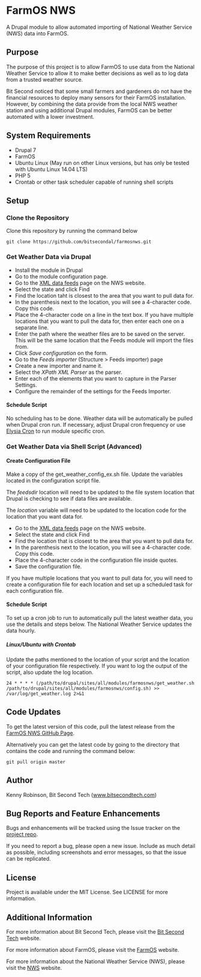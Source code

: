 # FarmOS NWS
A Drupal module to allow automated importing of National Weather Service (NWS) data into FarmOS.

## Purpose
The purpose of this project is to allow FarmOS to use data from the National
Weather Service to allow it to make better decisions as well as to log 
data from a trusted weather source. 

Bit Second noticed that some small farmers and gardeners do not have the 
financial resources to deploy many sensors for their FarmOS installation. 
However, by combining the data provide from the local NWS weather station and
using additional Drupal modules, FarmOS can be better automated with a lower
investment.

## System Requirements
* Drupal 7
* FarmOS
* Ubuntu Linux (May run on other Linux versions, but has only be tested with Ubuntu Linux 14.04 LTS)
* PHP 5
* Crontab or other task scheduler capable of running shell scripts

## Setup

### Clone the Repository
Clone this repository by running the command below
```shell
git clone https://github.com/bitsecondal/farmosnws.git
```

### Get Weather Data via Drupal 
* Install the module in Drupal 
* Go to the module configuration page.
* Go to the [XML data feeds](http://w1.weather.gov/xml/current_obs/) page on the NWS website.
* Select the state and click Find
* Find the location taht is closest to the area that you want to pull data for.
* In the parenthesis next to the location, you will see a 4-character code. Copy this code.
* Place the 4-character code on a line in the text box. If you have multiple locations that you 
want to pull the data for, then enter each one on a separate line.
* Enter the path where the weather files are to be saved on the server. This will be the same location
that the Feeds module will import the files from.
* Click *Save configuration* on the form.
* Go to the *Feeds importer* (Structure > Feeds importer) page
* Create a new importer and name it.
* Select the *XPath XML Parser* as the parser.
* Enter each of the elements that you want to capture in the Parser Settings.
* Configure the remainder of the settings for the Feeds Importer.

#### Schedule Script
No scheduling has to be done. Weather data will be automatically be pulled when Drupal cron run. If 
necessary, adjust Drupal cron frequency or use [Elysia Cron](https://www.drupal.org/project/elysia_cron)
to run module specific cron.
 
### Get Weather Data via Shell Script (Advanced)
#### Create Configuration File
Make a copy of the get_weather_config_ex.sh file. Update the variables located in the configuration
script file. 

The *feedsdir* location will need to be updated to the file system location that 
Drupal is checking to see if data files are available. 

The *location* variable will need to be updated to the location code for the location 
that you want data for.
* Go to the [XML data feeds](http://w1.weather.gov/xml/current_obs/) page on the NWS website.
* Select the state and click Find
* Find the location that is closest to the area that you want to pull data for. 
* In the parenthesis next to the location, you will see a 4-character code. Copy this code.
* Place the 4-character code in the configuration file inside quotes.
* Save the configuration file. 

If you have multiple locations that you want to pull data for, you will need to create a configuration 
file for each location and set up a scheduled task for each configuration file.  

#### Schedule Script
To set up a cron job to run to automatically pull the latest weather data, you use the details and 
steps below. The National Weather Service updates the data hourly.

##### Linux/Ubuntu with Crontab
Update the paths mentioned to the location of your script and the location of your configuration 
file respectively. If you want to log the output of the script, also update the log location. 
```shell
24 * * * * (/path/to/drupal/sites/all/modules/farmosnws/get_weather.sh /path/to/drupal/sites/all/modules/farmosnws/config.sh) >> /var/log/get_weather.log 2>&1
```

## Code Updates 
To get the latest version of this code, pull the latest release from the 
[FarmOS NWS GitHub Page](https://github.com/bitsecondal/farmosnws). 

Alternatively you can get the latest code by going to the directory that contains the code and running the command below:
```shell
git pull origin master
```
 
## Author
Kenny Robinson, Bit Second Tech (www.bitsecondtech.com)

## Bug Reports and Feature Enhancements
Bugs and enhancements will be tracked using the Issue tracker
on the [project repo](https://github.com/bitsecondal/farmosnws/issues). 

If you need to report a bug, please open a new issue. Include 
as much detail as possible, including screenshots and error messages, so that the issue can be replicated. 

## License 
Project is available under the MIT License. See LICENSE for more information.

## Additional Information
For more information about Bit Second Tech, please visit the
[Bit Second Tech](http://www.bitsecondtech.com) website.

For more information about FarmOS, please visit the [FarmOS](http://www.farmos.org) website.

For more information about the National Weather Service (NWS), please visit the 
[NWS](http://www.weather.gov) website.


